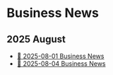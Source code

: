 # Business News

## 2025 August
- [📰 2025-08-01 Business News](/en/posts/catalogue/2025-08-01)
- [📰 2025-08-04 Business News](/en/posts/catalogue/2025-08-04)
